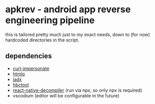 # apkrev - android app reverse engineering pipeline

this is tailored pretty much just to my exact needs, down to (for now) hardcoded directories in the script.

## dependencies

* [curl-impersonate](https://github.com/lwthiker/curl-impersonate)
* [htmlq](https://github.com/mgdm/htmlq)
* [jadx](https://github.com/skylot/jadx)
* [hbctool](https://github.com/niosega/hbctool)
* [react-native-decompiler](https://www.npmjs.com/package/react-native-decompiler) (run via npx, so only npx is required)
* vscodium (editor will be configurable in the future)